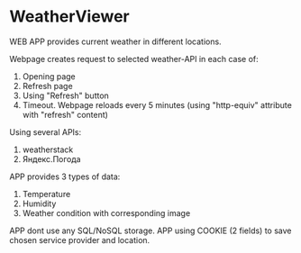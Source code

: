 # WeatherViewer

WEB APP provides current weather in different locations.

Webpage creates request to selected weather-API in each case of:
1. Opening page
2. Refresh page
3. Using "Refresh" button
5. Timeout. Webpage reloads every 5 minutes (using "http-equiv" attribute with "refresh" content)

Using several APIs:
1. weatherstack
2. Яндекс.Погода

APP provides 3 types of data:
1. Temperature
2. Humidity
3. Weather condition with corresponding image

APP dont use any SQL/NoSQL storage.
APP using COOKIE (2 fields) to save chosen service provider and location.
